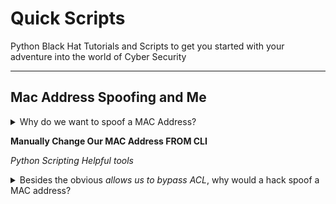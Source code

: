 # Quick Scripts

Python Black Hat Tutorials and Scripts to get you started with your adventure into the world of Cyber Security
- - -

## Mac Address Spoofing and Me

<details> 
  <summary>Why do we want to spoof a MAC Address?</summary>

Spoofing a MAC Address allow us to  bypass certain access control lists 
</details>

**Manually Change Our MAC Address FROM CLI**


*Python Scripting Helpful tools*



<details> 
  <summary>Besides the obvious <i>allows us to bypass ACL</i>, why would a hack spoof a MAC address?</summary>
To hide on a network or impersonate another device.
</details>